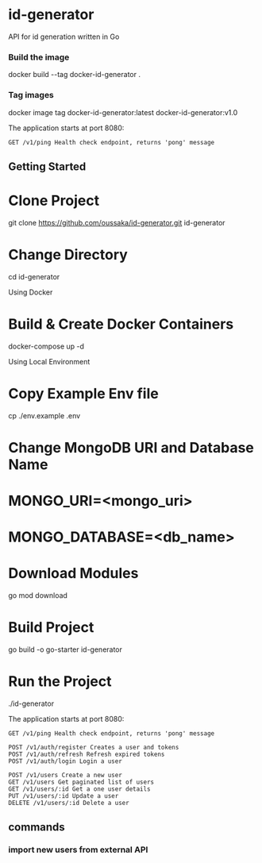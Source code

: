 # id-generator
API for id generation written in Go


### Build the image
docker build --tag docker-id-generator .

### Tag images
docker image tag docker-id-generator:latest docker-id-generator:v1.0


The application starts at port 8080:

    GET /v1/ping Health check endpoint, returns 'pong' message



## Getting Started

# Clone Project
git clone https://github.com/oussaka/id-generator.git id-generator

# Change Directory
cd id-generator

Using Docker

# Build & Create Docker Containers
docker-compose up -d

Using Local Environment

# Copy Example Env file
cp ./env.example .env

# Change MongoDB URI and Database Name

# MONGO_URI=<mongo_uri>
# MONGO_DATABASE=<db_name>

# Download Modules
go mod download

# Build Project
go build -o go-starter id-generator

# Run the Project
./id-generator

The application starts at port 8080:

    GET /v1/ping Health check endpoint, returns 'pong' message

    POST /v1/auth/register Creates a user and tokens
    POST /v1/auth/refresh Refresh expired tokens
    POST /v1/auth/login Login a user

    POST /v1/users Create a new user
    GET /v1/users Get paginated list of users
    GET /v1/users/:id Get a one user details
    PUT /v1/users/:id Update a user
    DELETE /v1/users/:id Delete a user

## commands

### import new users from external API

``` ./cmd/import/importer import -startDate=2024-12-01 -color
